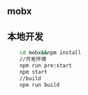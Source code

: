 ## mobx
## 本地开发
```bash
	cd mobx&&npm install
	//开发环境
	npm run pre:start
	npm start
	//build
	npm run build
```